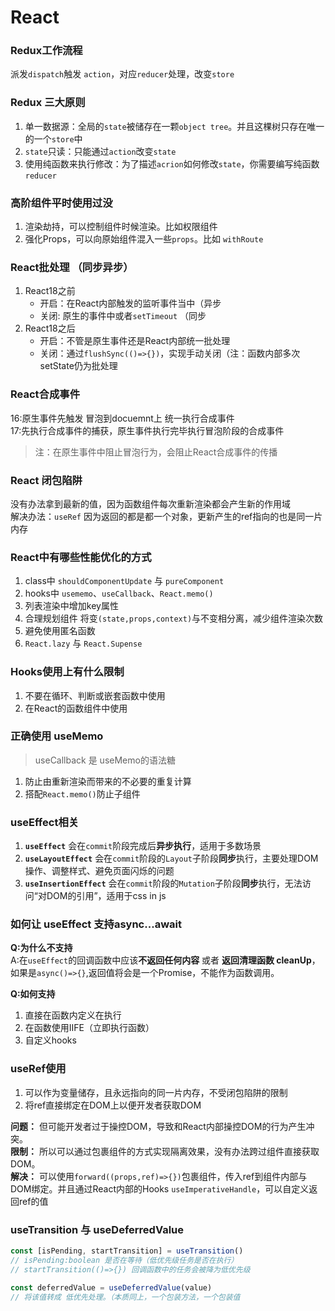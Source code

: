 # React

### Redux工作流程
派发`dispatch`触发 `action`，对应`reducer`处理，改变`store`
		
### Redux 三大原则

1. 单一数据源：全局的`state`被储存在一颗`object tree`。并且这棵树只存在唯一的一个`store`中
2. `state`只读：只能通过`action`改变`state`
3. 使用纯函数来执行修改：为了描述`acrion`如何修改`state`，你需要编写纯函数`reducer`

### 高阶组件平时使用过没
1. 渲染劫持，可以控制组件时候渲染。比如权限组件
2. 强化Props，可以向原始组件混入一些`props`。比如 `withRoute`	
		
### React批处理 （同步异步）
1. React18之前
    - 开启：在React内部触发的监听事件当中（异步
    - 关闭: 原生的事件中或者`setTimeout` （同步
2. React18之后
	- 开启：不管是原生事件还是React内部统一批处理
	- 关闭：通过`flushSync(()=>{})`，实现手动关闭（注：函数内部多次setState仍为批处理
		
### React合成事件
16:原生事件先触发 冒泡到docuemnt上 统一执行合成事件<br/>
17:先执行合成事件的捕获，原生事件执行完毕执行冒泡阶段的合成事件
> 注：在原生事件中阻止冒泡行为，会阻止React合成事件的传播
	
### React 闭包陷阱
没有办法拿到最新的值，因为函数组件每次重新渲染都会产生新的作用域<br/>
解决办法：`useRef` 因为返回的都是都一个对象，更新产生的ref指向的也是同一片内存
		    
### React中有哪些性能优化的方式
1. class中 `shouldComponentUpdate` 与 `pureComponent` 
2. hooks中 `usememo`、`useCallback`、`React.memo()`
3. 列表渲染中增加key属性
4. 合理规划组件 将变`(state,props,context)`与不变相分离，减少组件渲染次数
5. 避免使用匿名函数
6. `React.lazy` 与 `React.Supense`
    		
### Hooks使用上有什么限制
1. 不要在循环、判断或嵌套函数中使用
2. 在React的函数组件中使用
		
### 正确使用 useMemo 
> useCallback 是 useMemo的语法糖
1. 防止由重新渲染而带来的不必要的重复计算
2. 搭配`React.memo()`防止子组件
    
### useEffect相关
1. **`useEffect`** 会在`commit`阶段完成后**异步执行**，适用于多数场景
2. **`useLayoutEffect`** 会在`commit`阶段的`Layout`子阶段**同步**执行，主要处理DOM操作、调整样式、避免页面闪烁的问题
3. **`useInsertionEffect`** 会在`commit`阶段的`Mutation`子阶段**同步**执行，无法访问“对DOM的引用”，适用于css in js

### 如何让 useEffect 支持async...await
**Q:为什么不支持** <br/>
A:在`useEffect`的回调函数中应该**不返回任何内容** 或者 **返回清理函数 cleanUp**，如果是`async()=>{}`,返回值将会是一个Promise，不能作为函数调用。

**Q:如何支持** <br/>
1. 直接在函数内定义在执行
2. 在函数使用IIFE（立即执行函数）
3. 自定义hooks
	
###  useRef使用
1. 可以作为变量储存，且永远指向的同一片内存，不受闭包陷阱的限制
2. 将ref直接绑定在DOM上以便开发者获取DOM

**问题：** 但可能开发者过于操控DOM，导致和React内部操控DOM的行为产生冲突。<br/>
**限制：** 所以可以通过包裹组件的方式实现隔离效果，没有办法跨过组件直接获取DOM。<br/>
**解决：** 可以使用`forward((props,ref)=>{})`包裹组件，传入ref到组件内部与DOM绑定。并且通过React内部的Hooks `useImperativeHandle`，可以自定义返回ref的值

###  useTransition 与 useDeferredValue 
```jsx
const [isPending, startTransition] = useTransition()
// isPending:boolean 是否在等待（低优先级任务是否在执行）
// startTransition(()=>{}) 回调函数中的任务会被降为低优先级

const deferredValue = useDeferredValue(value)
// 将该值转成 低优先处理。（本质同上，一个包装方法，一个包装值
```
	